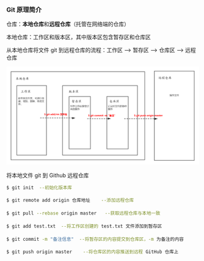### Git 原理简介

仓库：**本地仓库**和**远程仓库**（托管在网络端的仓库）

本地仓库：工作区和版本区，其中版本区包含暂存区和仓库区

从本地仓库将文件 git 到远程仓库的流程：工作区 --> 暂存区 --> 仓库区 --> 远程仓库

![git原理图](https://github.com/lx18379612615/Github/blob/master/images/git%E5%8E%9F%E7%90%86%E5%9B%BE.png)

将本地文件 git 到 Github 远程仓库

```bash
$ git init	--初始化版本库

$ git remote add origin 仓库地址	--添加远程仓库

$ git pull --rebase origin master	--获取远程仓库与本地一致

$ git add test.txt	--将工作区创建的 test.txt 文件添加到暂存区

$ git commit -m "备注信息"	--将暂存区的内容提交到仓库区，-m 为备注的内容

$ git push origin master	--将仓库区的内容推送到远程 GitHub 仓库上
```

